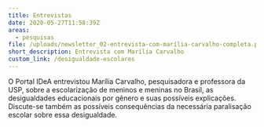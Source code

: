 ```yaml
---
title: Entrevistas
date: 2020-05-27T11:58:39Z
areas:
  - pesquisas
file: /uploads/newsletter_02-entrevista-com-marília-carvalho-completa.pdf
short_description: Entrevista com Marília Carvalho
custom_link: /desigualdade-escolares
---
```

<!--StartFragment-->

O Portal IDeA entrevistou Marília Carvalho, pesquisadora e professora da USP, sobre a escolarização de meninos e meninas no Brasil, as desigualdades educacionais por gênero e suas possíveis explicações. Discute-se também as possíveis consequências da necessária paralisação escolar sobre essa desigualdade.

<!--EndFragment-->